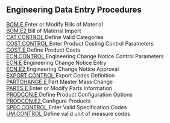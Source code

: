 ##  Engineering Data Entry Procedures

<PageHeader />

[ BOM.E ](BOM-E/README.md) Enter or Modify Bills of Material   
[ BOM.E2 ](BOM-E2/README.md) Bill of Material Import   
[ CAT.CONTROL ](CAT-CONTROL/README.md) Define Valid Categories   
[ COST.CONTROL ](COST-CONTROL/README.md) Enter Product Costing Control Parameters   
[ COST.E ](COST-E/README.md) Define Product Costs   
[ ECN.CONTROL ](ECN-CONTROL/README.md) Engineering Change Notice Control Parameters   
[ ECN.E ](ECN-E/README.md) Engineering Change Notice Entry   
[ ECN.E2 ](ECN-E2/README.md) Engineering Change Notice Approval   
[ EXPORT.CONTROL ](EXPORT-CONTROL/README.md) Export Codes Definition   
[ PARTCHANGE.E ](PARTCHANGE-E/README.md) Part Master Mass Change   
[ PARTS.E ](PARTS-E/README.md) Enter or Modify Parts Information   
[ PRODCON.E ](PRODCON-E/README.md) Define Product Configuration Options   
[ PRODCON.E2 ](PRODCON-E2/README.md) Configure Products   
[ SPEC.CONTROL ](SPEC-CONTROL/README.md) Enter Valid Specification Codes   
[ UM.CONTROL ](UM-CONTROL/README.md) Define valid unit of measure codes   
  
<badge text= "Version 8.10.57" vertical="middle" />

<PageFooter />